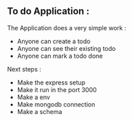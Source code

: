 ## To do Application : 

The Application does a very simple work : 

- Anyone can create a todo
- Anyone can see their existing todo 
- Anyone can mark a todo done 

Next steps : 

- Make the express setup 
- Make it run in the port 3000 
- Make a env 
- Make mongodb connection 
- Make a schema 
